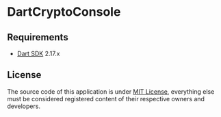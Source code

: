 # DartCryptoConsole

## Requirements
* [Dart SDK](https://dart.dev/get-dart) 2.17.x


## License
The source code of this application is under [MIT License](LICENSE), everything else must be considered registered content of their respective owners and developers.
